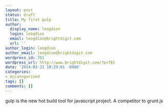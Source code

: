 ```yaml
---
layout: post
status: draft
title: My first gulp
author:
  display_name: leogdion
  login: leogdion
  email: leogdion@brightdigit.com
  url: ''
author_login: leogdion
author_email: leogdion@brightdigit.com
wordpress_id: 781
wordpress_url: http://www.brightdigit.com/?p=781
date: '2014-03-21 18:29:01 -0400'
categories:
- Uncategorized
tags: []
comments: []
---
```

<p>gulp is the new hot build tool for javascript project. A competitor to grunt.js</p>
